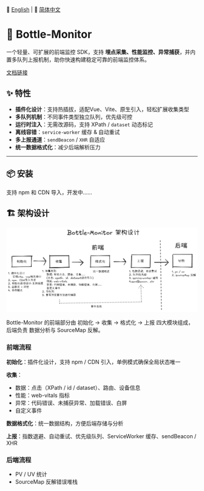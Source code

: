 📘 [English](README.md) | 📙 [简体中文](README-zh.md)

# 🍾 Bottle-Monitor

一个轻量、可扩展的前端监控 SDK，支持 **埋点采集、性能监控、异常捕获**，并内置多队列上报机制，助你快速构建稳定可靠的前端监控体系。

[文档链接](https://bottle-monitor.vercel.app/)

## ✨ 特性

- **插件化设计**：支持热插拔，适配Vue、Vite、原生引入，轻松扩展收集类型
- **多队列机制**：不同事件类型独立队列，优先级可控
- **运行时注入**：无需改源码，支持 XPath / `dataset` 动态标记
- **离线容错**：`service-worker` 缓存 & 自动重试
- **多上报通道**：`sendBeacon` / `XHR` 自适应
- **统一数据格式化**：减少后端解析压力

---

## 📦 安装

支持 npm 和 CDN 导入，开发中……

## 🏗 架构设计
![架构设计](./docs/architecture.png)

Bottle-Monitor 的前端部分由 初始化 → 收集 → 格式化 → 上报 四大模块组成，后端负责 数据分析与 SourceMap 反解。

### 前端流程
**初始化**：插件化设计，支持 npm / CDN 引入，单例模式确保全局状态唯一

**收集**：
- 数据：点击（XPath / id / dataset）、路由、设备信息
- 性能：web-vitals 指标
- 异常：代码错误、未捕获异常、加载错误、白屏
- 自定义事件

**数据格式化**：统一数据结构，方便后端存储与分析

**上报**：指数退避、自动重试、优先级队列、ServiceWorker 缓存、sendBeacon / XHR

### 后端流程
- PV / UV 统计
- SourceMap 反解错误堆栈
